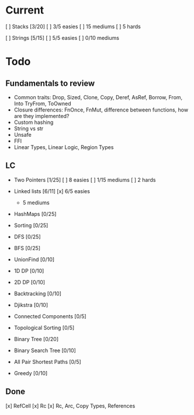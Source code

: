 # Current

[ ] Stacks [3/20]
  [ ] 3/5 easies
  [ ] 15 mediums
  [ ] 5 hards

[ ] Strings [5/15]
  [ ] 5/5 easies
  [ ] 0/10 mediums

# Todo

## Fundamentals to review

- Common traits: Drop, Sized, Clone, Copy, Deref, AsRef, Borrow, From, Into
TryFrom, ToOwned
- Closure differences: FnOnce, FnMut, difference between functions, how are they
implemented?
- Custom hashing
- String vs str
- Unsafe
- FFI
- Linear Types, Linear Logic, Region Types

## LC

- Two Pointers [1/25]
  [ ] 8 easies
  [ ] 1/15 mediums
  [ ] 2 hards

- Linked lists [6/11]
  [x] 6/5 easies
  + 5 mediums


- HashMaps [0/25]
- Sorting [0/25]
- DFS [0/25]
- BFS [0/25]
- UnionFind [0/10]
- 1D DP [0/10]
- 2D DP [0/10]
- Backtracking [0/10]
- Djikstra [0/10]
- Connected Components [0/5]
- Topological Sorting [0/5]
- Binary Tree [0/20]
- Binary Search Tree [0/10]
- All Pair Shortest Paths [0/5]
- Greedy [0/10]

## Done

[x] RefCell
[x] Rc
[x] Rc, Arc, Copy Types, References